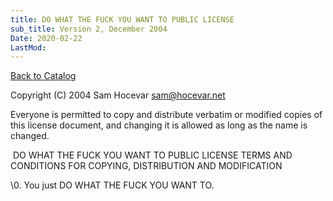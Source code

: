 ```yaml
---
title: DO WHAT THE FUCK YOU WANT TO PUBLIC LICENSE
sub_title: Version 2, December 2004
Date: 2020-02-22
LastMod:
---
```


[Back to Catalog](/)

Copyright (C) 2004 Sam Hocevar <sam@hocevar.net>

Everyone is permitted to copy and distribute verbatim or modified
copies of this license document, and changing it is allowed as long
as the name is changed.

​ DO WHAT THE FUCK YOU WANT TO PUBLIC LICENSE
TERMS AND CONDITIONS FOR COPYING, DISTRIBUTION AND MODIFICATION

\0. You just DO WHAT THE FUCK YOU WANT TO.
